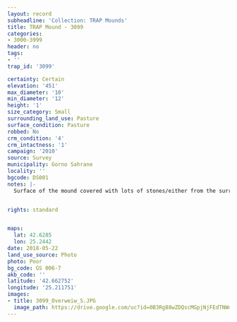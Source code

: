 ```yaml
---
layout: record
subheadline: 'Collection: TRAP Mounds'
title: TRAP Mound - 3099
categories:
- 3000-3999
header: no
tags:
- ''
trap_id: '3099'

certainty: Certain
elevation: '451'
max_diameter: '10'
min_diameter: '12'
height: '1'
size_category: Small
surrounding_land_use: Pasture
surface_condition: Pasture
robbed: No
crm_condition: '4'
crm_intactness: '1'
campaign: '2010'
source: Survey
municipality: Gorno Sahrane
locality: ''
bgcode: DS001
notes: |-
  Surface of the mound covered with lots of stones/either from the surrounding pasture or from the mound.


rights: standard


maps:
  lat: 42.6285
  lon: 25.2442
date: 2018-05-22
land_use_source: Photo
photo: Poor
bg_code: GS 006-7
akb_code: ''
latitude: '42.662752'
longitude: '25.211751'
images:
- title: 3099_Overweiw_S.JPG
  image_path: https://drive.google.com/uc?id=0B3Rg88wZDQscMGpjNjFEdTNWdTQ
---
```

